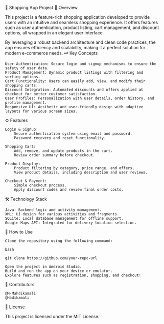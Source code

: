 🛒 Shopping App Project
🚀 Overview

This project is a feature-rich shopping application developed to provide users with an intuitive and seamless shopping experience. It offers features such as user authentication, product listing, cart management, and discount options, all wrapped in an elegant user interface.

By leveraging a robust backend architecture and clean code practices, the app ensures efficiency and scalability, making it a perfect solution for modern e-commerce needs.
🗝️ Key Concepts

    User Authentication: Secure login and signup mechanisms to ensure the safety of user data.
    Product Management: Dynamic product listings with filtering and sorting options.
    Cart Functionality: Users can easily add, view, and modify their shopping carts.
    Discount Integration: Automated discounts and offers applied at checkout for better customer satisfaction.
    User Profiles: Personalization with user details, order history, and profile management.
    Responsive UI: Aesthetic and user-friendly design with adaptive layouts for various screen sizes.

⚙️ Features

    Login & Signup:
        Secure authentication system using email and password.
        Password recovery and reset functionality.

    Shopping Cart:
        Add, remove, and update products in the cart.
        Review order summary before checkout.

    Product Display:
        Product filtering by category, price range, and offers.
        View product details, including description and user reviews.

    Checkout & Payment:
        Simple checkout process.
        Apply discount codes and review final order costs.

🛠️ Technology Stack

    Java: Backend logic and activity management.
    XML: UI design for various activities and fragments.
    SQLite: Local database management for offline support.
    Google Maps API: Integrated for delivery location selection.

📝 How to Use

    Clone the repository using the following command:

    bash

    git clone https://github.com/your-repo-url

    Open the project in Android Studio.
    Build and run the app on your device or emulator.
    Explore features such as registration, shopping, and checkout!

👤 Contributors

    @M-Mahdikamali
    @Hadikamali

📄 License

This project is licensed under the MIT License.
